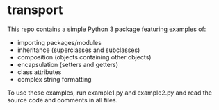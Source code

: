 # transport

This repo contains a simple Python 3 package featuring examples of:
 
* importing packages/modules
* inheritance (superclasses and subclasses)
* composition (objects containing other objects)
* encapsulation (setters and getters)
* class attributes
* complex string formatting


To use these examples, run example1.py and example2.py and read the source code and comments in all files.
